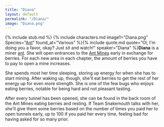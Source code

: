 ```yaml
---
title: "Diana"
layout: default
permalink: "/Diana/"
image: "Diana.png"
---
```

{% include stub.md %}
{% include characters.md image1="Diana.png" Species="[Ant](/Ant)" found_at="Various" %}{% include quote.md quote="Oi, I'm doing you a favor, okay? Just sit and watch!" speaker="Diana" %}**Diana** is a miner [ant](/ant). She will open entrances to the [Ant Mines](/Ant_Mines) early in exchange for berries. For each new area in each chapter, the amount of berries you have to pay to open a mine increases.

She spends most her time sleeping, storing up energy for when she has to start mining. After waking up, though, she'll eat berries to get the rest of her energy up for even more strength. She is one of the few bugs who enjoys eating berries, notable for being hard and not pleasant tasting.

After every tunnel has been opened, she can be found in the back room of the Ant Mines eating berries and resting. If Team Snakemouth talks with her, she'll give them some berries based on the number of times you paid her to open tunnels early, up to 100 if you paid her every time, feeling bad for having asked for so many prior.